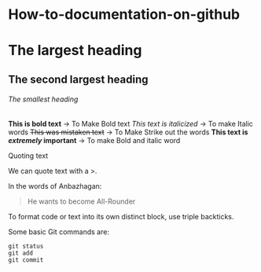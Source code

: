 # How-to-documentation-on-github

# The largest heading
## The second largest heading
###### The smallest heading


**This is bold text**    -> To Make Bold text
*This text is italicized* -> To make Italic words
~~This was mistaken text~~ -> To Make Strike out the words
**This text is _extremely_ important** -> To make Bold and italic word

Quoting text

We can quote text with a >.

In the words of Anbazhagan:

> He wants to become All-Rounder


To format code or text into its own distinct block, use triple backticks.

Some basic Git commands are:
```
git status
git add
git commit
```



